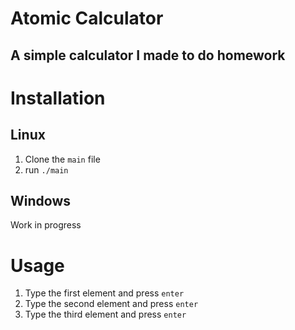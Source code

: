 # Atomic Calculator
## A simple calculator I made to do homework



# Installation
## Linux

1. Clone the `main` file
2. run `./main`

## Windows

Work in progress

# Usage

1. Type the first element and press `enter`
2. Type the second element and press `enter`
3. Type the third element and press `enter`
